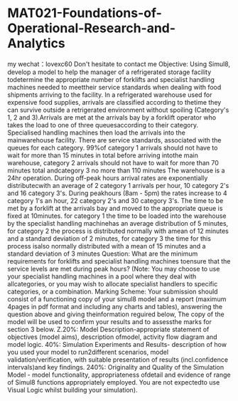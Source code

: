# MAT021-Foundations-of-Operational-Research-and-Analytics
my wechat：lovexc60  Don't hesitate to contact me
Objective: Using Simul8, develop a model to help the manager of a refrigerated storage facility todetermine the appropriate number of forklifts and specialist handling machines needed to meettheir service standards when dealing with food shipments arriving to the facility.
In a refrigerated warehouse used for expensive food supplies, arrivals are classified according to thetime they can survive outside a retrigerated environment without spoiling (Category's 1, 2 and 3).Arrivals are met at the arrivals bay by a forklift operator who takes the load to one of three queuesaccording to their category. Specialised handling machines then load the arrivals into the mainwarehouse facility. There are service standards, associated with the queues for each category. 99%of category 1 arrivals should not have to wait for more than 15 minutes in total before arriving intothe main warehouse, category 2 arrivals should not have to wait for more than 70 minutes total andcategory 3 no more than 110 minutes
The warehouse is a 24hr operation. During off-peak hours arrival rates are exponentially distributecwith an average of 2 category 1 arrivals per hour, 10 category 2's and 16 category 3's. During peakhours (8am - 5pm) the rates increase to 4 category 1's an hour, 22 category 2's and 30 category 3's.
The time to be met by a forklift at the arrivals bay and moved to the appropriate queue is fixed at 10minutes. for category 1 the time to be loaded into the warehouse by the specialist handling machinehas an average distribution of 5 minutes, for category 2 the process is distributed normally with amean of 12 minutes and a standard deviation of 2 minutes, for category 3 the time for this process isalso normally distributed with a mean of 15 minutes and a standard deviation of 3 minutes
Question: What are the minimum requirements for forklifts and specialist handling machines toensure that the service levels are met during peak hours?
(Note: You may choose to use your specialist handling machines in a pool where they deal with allcategories, or you may wish to allocate specialist handlers to specific categories, or a combination.
Marking Scheme:
Your submission should consist of a functioning copy of your simul8 model and a report (maximum 4pages in pdf format and including any charts and tables), answering the question above and giving theinformation reguired below, The copy of the model will be used to confirm your results and to assessthe marks for section 3 below.
Z.20%: Model Description-appropriate statement of objectives (model aims), description ofmodel, activity flow diagram and model logic.
40%: Simulation Experiments and Results- description of how you used your model to run2different scenarios, model validation/verification, with suitable presentation of results (incl.confidence intervals)and key findings.
240%: Originality and Quality of the Simulation Model - model functionality, appropriateness ofdetail and evidence of range of Simul8 functions appropriately employed. You are not expectedto use Visual Logic whilst building your simulation).

